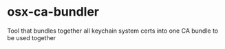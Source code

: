 # osx-ca-bundler
Tool that bundles together all keychain system certs into one CA bundle to be used together
